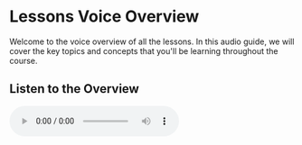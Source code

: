 # Lessons Voice Overview

Welcome to the voice overview of all the lessons. In this audio guide, we will cover the key topics and concepts that you'll be learning throughout the course.

## Listen to the Overview

![Listen to the Overview](assets/voice-overview/git-and-github.wav)